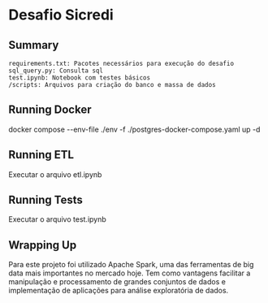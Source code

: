 # Desafio Sicredi

## Summary

```
requirements.txt: Pacotes necessários para execução do desafio
sql_query.py: Consulta sql
test.ipynb: Notebook com testes básicos
/scripts: Arquivos para criação do banco e massa de dados
```

## Running Docker

docker compose --env-file ./env -f ./postgres-docker-compose.yaml up -d

## Running ETL

Executar o arquivo etl.ipynb

## Running Tests

Executar o arquivo test.ipynb

## Wrapping Up

Para este projeto foi utilizado Apache Spark, uma das ferramentas de big data mais importantes no mercado hoje. Tem como vantagens facilitar a manipulação e processamento de grandes conjuntos de dados e implementação de aplicações para análise exploratória de dados.
